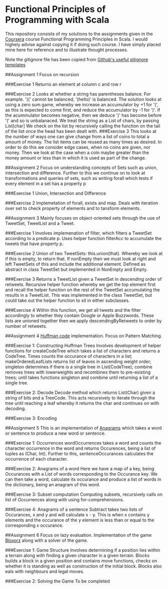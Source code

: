 
# Functional Principles of Programming with Scala

This repository consists of my solutions to the assignments given in the [Coursera](https://www.coursera.org) course Functional Programming Principles in Scala. I would highely advise against copying it if doing such course. I have simply placed mine here for reference and to illustrate thought processes.

Note the gitignore file has been copied from [Github's useful gitignore templates](https://github.com/github/gitignore)

##Assignment 1
Focus on recursion

###Exercise 1
Returns an element at column c and row r

###Exercise 2
Looks at whether a string has parentheses balance. For example. ')(' cannot be balanced, '(hello)' is balanced. The solution looks at using a zero sum game, whereby we increase an accumulator by +1 for '(', as this is expected to come first, and reduce the accumulator by -1 for ')'. If the acummulator becomes negative, then we deduce ')' has become before '(' and so is unbalanaced. We treat the string as a List of chars, by passing List[char] We check on the list by recursively calling the function on the tail of the list once the head has been dealt with.
###Exercise 3
This looks at the number of ways one can give change from a list of coins to total a amount of money. The list items can be reused as many times as desired. In order to do this we consider edge cases, when no coins are given, nor money. Then we look at the case when a coin maybe greater than the money amount or less than in which it is used as part of the change.

##Assignment 2
Focus on understanding concepts of Sets such as union, intersection and difference. Further to this we continue on to look at transformations and queries of sets, such as writing forall which tests if every element in a set has a property p

###Exercise 1
Union, Intersection and Difference

###Exercise 2
Implemetation of forall, exists and map. Deals with iteration over set to check property of elements and to tansform elements.

##Assignment 3
Mainly focuses on object-oriented sets through the use of TweetSet, TweetList and a Tweet. 

###Exercise 1
Involves implemenation of filter, which filters a TweetSet according to a predicate p. Uses helper function filterAcc to accumulate the tweets that have property p.

###Exercise 2
Union of two TweetSets: this.union(that). Whereby we look at if this is empty, to return that. If nonEmpty then we must look at right and left TweetSets of this and include the additional element. Defined as abstract in class TweetSet but implemented in NonEmpty and Empty.

###Exercise 3
Returns a TweetList given a TweetSet in descending order of retweets. Recursive helper function whereby we get the top element first and recall the helper function on the rest of the TweetSet accumulating the results in a TweetList. This was implemented in the class TweetSet, but could take out the helper function to sit in either subclasses.

###Exercise 4
Within this function, we get all tweets and the filter accordingly to whether they contain Google or Apple Buzzwords. These lists are unioned together then we apply descendingByRetweets to order by number of retweets.

##Assignment 4 
[Huffman code](http://en.wikipedia.org/wiki/Huffman_coding) implementation. Focus on Pattern Matching. 

###Exercise 1: Constructing Huffman Trees
Involves development of helper functions for createCodeTree which takes a list of characters and returns a CodeTree. Times counts the occurance of characters in a list; makeOrderedLeafLists returns list of leaves in ascending weight order; singleton determines if there is a single tree in List(CodeTree); combine removes trees with lowerweights and recombines them to pre-existing trees; until takes functions singleton and combine until returning a list of a single tree.

###Exercise 2: Decode
Decode method which returns List(Char) given a string of bits and a TreeCode. This acts recursively to iterate through the tree until reaching a leaf whereby it returns the char and continues on with decoding. 

###Exercise 3: Encoding


##Assignment 5
This is an implementation of [Anagrams](http://en.wikipedia.org/wiki/Anagram) which takes a word or sentence to produce a new word or sentence.

###Exercise 1: Occurrences
wordOccurrences takes a word and counts the character occurrence in the word and returns Occurences, being a list of tuples as (Char, Int). Further to this, sentenceOccurances calculates the occurrence of each character.

###Exercise 2: Anagrams of a word
Here we have a map of a key, being Occurances with a List of words corresponding to the Occurance key. We can then take a word, calculate its occurance and produce a list of words in the dictionary, being an anagram of this word.

###Exercise 3: Subset computation
Computing subsets, recursively calls on  list of Occurrences along with using for-comprehensions.

###Exercise 4: Anagrams of a sentence
Subtract takes two lists of Occurances, x and y and will calculate x - y. This is when x contains y elements and the occurance of the y element is less than or equal to the corresponding x occurance.

##Assignment 6
Focus on lazy evaluation. Implementation of the game [Bloxorz](http://www.coolmath-games.com/0-bloxorz/index.html) along with a solver of the game.

###Exercise 1: Game Structure
Involves determining if a position lies within a terrain along with finding a given character in a given terrain. Blocks builds a block in a given position and contains move functions, checks on whether it is standing as well as construction of the initial block. Blocks also eals with neighbours and legal moves. 

###Exercise 2: Solving the Game
To be completed
 
